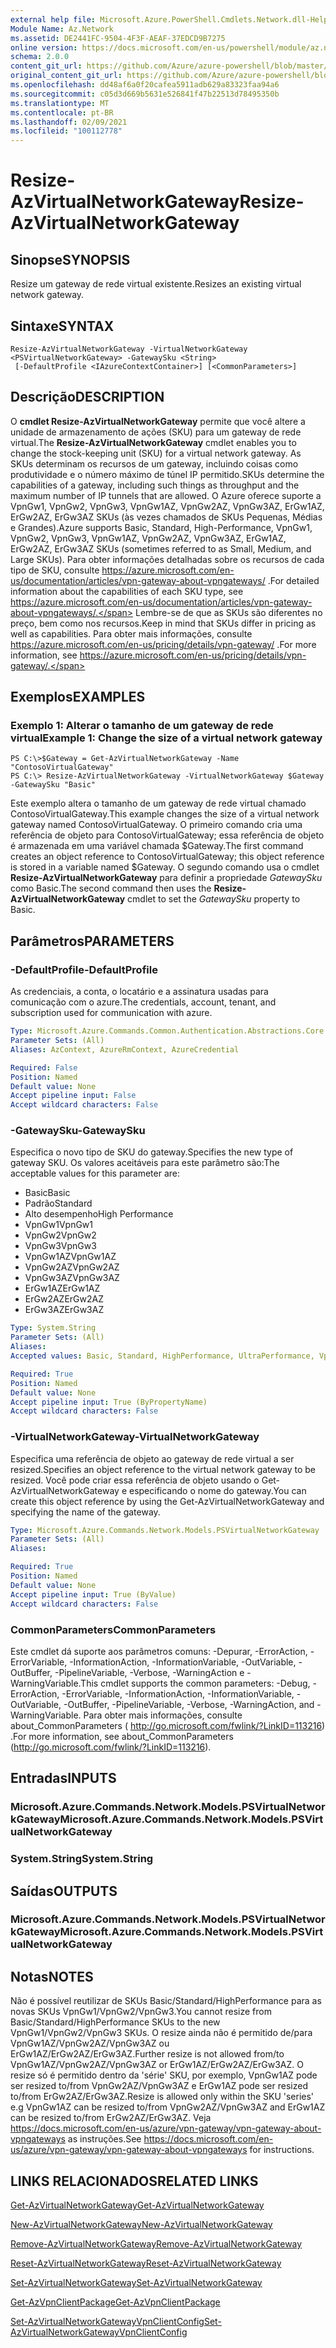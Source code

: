 ```yaml
---
external help file: Microsoft.Azure.PowerShell.Cmdlets.Network.dll-Help.xml
Module Name: Az.Network
ms.assetid: DE2441FC-9504-4F3F-AEAF-37EDCD9B7275
online version: https://docs.microsoft.com/en-us/powershell/module/az.network/resize-azvirtualnetworkgateway
schema: 2.0.0
content_git_url: https://github.com/Azure/azure-powershell/blob/master/src/Network/Network/help/Resize-AzVirtualNetworkGateway.md
original_content_git_url: https://github.com/Azure/azure-powershell/blob/master/src/Network/Network/help/Resize-AzVirtualNetworkGateway.md
ms.openlocfilehash: dd48af6a0f20cafea5911adb629a83323faa94a6
ms.sourcegitcommit: c05d3d669b5631e526841f47b22513d78495350b
ms.translationtype: MT
ms.contentlocale: pt-BR
ms.lasthandoff: 02/09/2021
ms.locfileid: "100112778"
---
```

# <span data-ttu-id="71b2b-101">Resize-AzVirtualNetworkGateway</span><span class="sxs-lookup"><span data-stu-id="71b2b-101">Resize-AzVirtualNetworkGateway</span></span>

## <span data-ttu-id="71b2b-102">Sinopse</span><span class="sxs-lookup"><span data-stu-id="71b2b-102">SYNOPSIS</span></span>
<span data-ttu-id="71b2b-103">Resize um gateway de rede virtual existente.</span><span class="sxs-lookup"><span data-stu-id="71b2b-103">Resizes an existing virtual network gateway.</span></span>

## <span data-ttu-id="71b2b-104">Sintaxe</span><span class="sxs-lookup"><span data-stu-id="71b2b-104">SYNTAX</span></span>

```
Resize-AzVirtualNetworkGateway -VirtualNetworkGateway <PSVirtualNetworkGateway> -GatewaySku <String>
 [-DefaultProfile <IAzureContextContainer>] [<CommonParameters>]
```

## <span data-ttu-id="71b2b-105">Descrição</span><span class="sxs-lookup"><span data-stu-id="71b2b-105">DESCRIPTION</span></span>
<span data-ttu-id="71b2b-106">O **cmdlet Resize-AzVirtualNetworkGateway** permite que você altere a unidade de armazenamento de ações (SKU) para um gateway de rede virtual.</span><span class="sxs-lookup"><span data-stu-id="71b2b-106">The **Resize-AzVirtualNetworkGateway** cmdlet enables you to change the stock-keeping unit (SKU) for a virtual network gateway.</span></span>
<span data-ttu-id="71b2b-107">As SKUs determinam os recursos de um gateway, incluindo coisas como produtividade e o número máximo de túnel IP permitido.</span><span class="sxs-lookup"><span data-stu-id="71b2b-107">SKUs determine the capabilities of a gateway, including such things as throughput and the maximum number of IP tunnels that are allowed.</span></span>
<span data-ttu-id="71b2b-108">O Azure oferece suporte a VpnGw1, VpnGw2, VpnGw3, VpnGw1AZ, VpnGw2AZ, VpnGw3AZ, ErGw1AZ, ErGw2AZ, ErGw3AZ SKUs (às vezes chamados de SKUs Pequenas, Médias e Grandes).</span><span class="sxs-lookup"><span data-stu-id="71b2b-108">Azure supports Basic, Standard, High-Performance, VpnGw1, VpnGw2, VpnGw3, VpnGw1AZ, VpnGw2AZ, VpnGw3AZ, ErGw1AZ, ErGw2AZ, ErGw3AZ SKUs (sometimes referred to as Small, Medium, and Large SKUs).</span></span>
<span data-ttu-id="71b2b-109">Para obter informações detalhadas sobre os recursos de cada tipo de SKU, consulte https://azure.microsoft.com/en-us/documentation/articles/vpn-gateway-about-vpngateways/ .</span><span class="sxs-lookup"><span data-stu-id="71b2b-109">For detailed information about the capabilities of each SKU type, see https://azure.microsoft.com/en-us/documentation/articles/vpn-gateway-about-vpngateways/.</span></span>
<span data-ttu-id="71b2b-110">Lembre-se de que as SKUs são diferentes no preço, bem como nos recursos.</span><span class="sxs-lookup"><span data-stu-id="71b2b-110">Keep in mind that SKUs differ in pricing as well as capabilities.</span></span>
<span data-ttu-id="71b2b-111">Para obter mais informações, consulte https://azure.microsoft.com/en-us/pricing/details/vpn-gateway/ .</span><span class="sxs-lookup"><span data-stu-id="71b2b-111">For more information, see https://azure.microsoft.com/en-us/pricing/details/vpn-gateway/.</span></span>

## <span data-ttu-id="71b2b-112">Exemplos</span><span class="sxs-lookup"><span data-stu-id="71b2b-112">EXAMPLES</span></span>

### <span data-ttu-id="71b2b-113">Exemplo 1: Alterar o tamanho de um gateway de rede virtual</span><span class="sxs-lookup"><span data-stu-id="71b2b-113">Example 1: Change the size of a virtual network gateway</span></span>
```
PS C:\>$Gateway = Get-AzVirtualNetworkGateway -Name "ContosoVirtualGateway"
PS C:\> Resize-AzVirtualNetworkGateway -VirtualNetworkGateway $Gateway -GatewaySku "Basic"
```

<span data-ttu-id="71b2b-114">Este exemplo altera o tamanho de um gateway de rede virtual chamado ContosoVirtualGateway.</span><span class="sxs-lookup"><span data-stu-id="71b2b-114">This example changes the size of a virtual network gateway named ContosoVirtualGateway.</span></span>
<span data-ttu-id="71b2b-115">O primeiro comando cria uma referência de objeto para ContosoVirtualGateway; essa referência de objeto é armazenada em uma variável chamada $Gateway.</span><span class="sxs-lookup"><span data-stu-id="71b2b-115">The first command creates an object reference to ContosoVirtualGateway; this object reference is stored in a variable named $Gateway.</span></span>
<span data-ttu-id="71b2b-116">O segundo comando usa o cmdlet **Resize-AzVirtualNetworkGateway** para definir a propriedade *GatewaySku* como Basic.</span><span class="sxs-lookup"><span data-stu-id="71b2b-116">The second command then uses the **Resize-AzVirtualNetworkGateway** cmdlet to set the *GatewaySku* property to Basic.</span></span>

## <span data-ttu-id="71b2b-117">Parâmetros</span><span class="sxs-lookup"><span data-stu-id="71b2b-117">PARAMETERS</span></span>

### <span data-ttu-id="71b2b-118">-DefaultProfile</span><span class="sxs-lookup"><span data-stu-id="71b2b-118">-DefaultProfile</span></span>
<span data-ttu-id="71b2b-119">As credenciais, a conta, o locatário e a assinatura usadas para comunicação com o azure.</span><span class="sxs-lookup"><span data-stu-id="71b2b-119">The credentials, account, tenant, and subscription used for communication with azure.</span></span>

```yaml
Type: Microsoft.Azure.Commands.Common.Authentication.Abstractions.Core.IAzureContextContainer
Parameter Sets: (All)
Aliases: AzContext, AzureRmContext, AzureCredential

Required: False
Position: Named
Default value: None
Accept pipeline input: False
Accept wildcard characters: False
```

### <span data-ttu-id="71b2b-120">-GatewaySku</span><span class="sxs-lookup"><span data-stu-id="71b2b-120">-GatewaySku</span></span>
<span data-ttu-id="71b2b-121">Especifica o novo tipo de SKU do gateway.</span><span class="sxs-lookup"><span data-stu-id="71b2b-121">Specifies the new type of gateway SKU.</span></span>
<span data-ttu-id="71b2b-122">Os valores aceitáveis para este parâmetro são:</span><span class="sxs-lookup"><span data-stu-id="71b2b-122">The acceptable values for this parameter are:</span></span>
- <span data-ttu-id="71b2b-123">Basic</span><span class="sxs-lookup"><span data-stu-id="71b2b-123">Basic</span></span>
- <span data-ttu-id="71b2b-124">Padrão</span><span class="sxs-lookup"><span data-stu-id="71b2b-124">Standard</span></span>
- <span data-ttu-id="71b2b-125">Alto desempenho</span><span class="sxs-lookup"><span data-stu-id="71b2b-125">High Performance</span></span>
- <span data-ttu-id="71b2b-126">VpnGw1</span><span class="sxs-lookup"><span data-stu-id="71b2b-126">VpnGw1</span></span>
- <span data-ttu-id="71b2b-127">VpnGw2</span><span class="sxs-lookup"><span data-stu-id="71b2b-127">VpnGw2</span></span>
- <span data-ttu-id="71b2b-128">VpnGw3</span><span class="sxs-lookup"><span data-stu-id="71b2b-128">VpnGw3</span></span>
- <span data-ttu-id="71b2b-129">VpnGw1AZ</span><span class="sxs-lookup"><span data-stu-id="71b2b-129">VpnGw1AZ</span></span> 
- <span data-ttu-id="71b2b-130">VpnGw2AZ</span><span class="sxs-lookup"><span data-stu-id="71b2b-130">VpnGw2AZ</span></span> 
- <span data-ttu-id="71b2b-131">VpnGw3AZ</span><span class="sxs-lookup"><span data-stu-id="71b2b-131">VpnGw3AZ</span></span> 
- <span data-ttu-id="71b2b-132">ErGw1AZ</span><span class="sxs-lookup"><span data-stu-id="71b2b-132">ErGw1AZ</span></span> 
- <span data-ttu-id="71b2b-133">ErGw2AZ</span><span class="sxs-lookup"><span data-stu-id="71b2b-133">ErGw2AZ</span></span> 
- <span data-ttu-id="71b2b-134">ErGw3AZ</span><span class="sxs-lookup"><span data-stu-id="71b2b-134">ErGw3AZ</span></span> 

```yaml
Type: System.String
Parameter Sets: (All)
Aliases:
Accepted values: Basic, Standard, HighPerformance, UltraPerformance, VpnGw1, VpnGw2, VpnGw3, VpnGw1AZ, VpnGw2AZ, VpnGw3AZ, ErGw1AZ, ErGw2AZ, ErGw3AZ

Required: True
Position: Named
Default value: None
Accept pipeline input: True (ByPropertyName)
Accept wildcard characters: False
```

### <span data-ttu-id="71b2b-135">-VirtualNetworkGateway</span><span class="sxs-lookup"><span data-stu-id="71b2b-135">-VirtualNetworkGateway</span></span>
<span data-ttu-id="71b2b-136">Especifica uma referência de objeto ao gateway de rede virtual a ser resized.</span><span class="sxs-lookup"><span data-stu-id="71b2b-136">Specifies an object reference to the virtual network gateway to be resized.</span></span>
<span data-ttu-id="71b2b-137">Você pode criar essa referência de objeto usando o Get-AzVirtualNetworkGateway e especificando o nome do gateway.</span><span class="sxs-lookup"><span data-stu-id="71b2b-137">You can create this object reference by using the Get-AzVirtualNetworkGateway and specifying the name of the gateway.</span></span>

```yaml
Type: Microsoft.Azure.Commands.Network.Models.PSVirtualNetworkGateway
Parameter Sets: (All)
Aliases:

Required: True
Position: Named
Default value: None
Accept pipeline input: True (ByValue)
Accept wildcard characters: False
```

### <span data-ttu-id="71b2b-138">CommonParameters</span><span class="sxs-lookup"><span data-stu-id="71b2b-138">CommonParameters</span></span>
<span data-ttu-id="71b2b-139">Este cmdlet dá suporte aos parâmetros comuns: -Depurar, -ErrorAction, -ErrorVariable, -InformationAction, -InformationVariable, -OutVariable, -OutBuffer, -PipelineVariable, -Verbose, -WarningAction e -WarningVariable.</span><span class="sxs-lookup"><span data-stu-id="71b2b-139">This cmdlet supports the common parameters: -Debug, -ErrorAction, -ErrorVariable, -InformationAction, -InformationVariable, -OutVariable, -OutBuffer, -PipelineVariable, -Verbose, -WarningAction, and -WarningVariable.</span></span> <span data-ttu-id="71b2b-140">Para obter mais informações, consulte about_CommonParameters ( http://go.microsoft.com/fwlink/?LinkID=113216) .</span><span class="sxs-lookup"><span data-stu-id="71b2b-140">For more information, see about_CommonParameters (http://go.microsoft.com/fwlink/?LinkID=113216).</span></span>

## <span data-ttu-id="71b2b-141">Entradas</span><span class="sxs-lookup"><span data-stu-id="71b2b-141">INPUTS</span></span>

### <span data-ttu-id="71b2b-142">Microsoft.Azure.Commands.Network.Models.PSVirtualNetworkGateway</span><span class="sxs-lookup"><span data-stu-id="71b2b-142">Microsoft.Azure.Commands.Network.Models.PSVirtualNetworkGateway</span></span>

### <span data-ttu-id="71b2b-143">System.String</span><span class="sxs-lookup"><span data-stu-id="71b2b-143">System.String</span></span>

## <span data-ttu-id="71b2b-144">Saídas</span><span class="sxs-lookup"><span data-stu-id="71b2b-144">OUTPUTS</span></span>

### <span data-ttu-id="71b2b-145">Microsoft.Azure.Commands.Network.Models.PSVirtualNetworkGateway</span><span class="sxs-lookup"><span data-stu-id="71b2b-145">Microsoft.Azure.Commands.Network.Models.PSVirtualNetworkGateway</span></span>

## <span data-ttu-id="71b2b-146">Notas</span><span class="sxs-lookup"><span data-stu-id="71b2b-146">NOTES</span></span>
<span data-ttu-id="71b2b-147">Não é possível reutilizar de SKUs Basic/Standard/HighPerformance para as novas SKUs VpnGw1/VpnGw2/VpnGw3.</span><span class="sxs-lookup"><span data-stu-id="71b2b-147">You cannot resize from Basic/Standard/HighPerformance SKUs to the new VpnGw1/VpnGw2/VpnGw3 SKUs.</span></span> <span data-ttu-id="71b2b-148">O resize ainda não é permitido de/para VpnGw1AZ/VpnGw2AZ/VpnGw3AZ ou ErGw1AZ/ErGw2AZ/ErGw3AZ.</span><span class="sxs-lookup"><span data-stu-id="71b2b-148">Further resize is not allowed from/to VpnGw1AZ/VpnGw2AZ/VpnGw3AZ or ErGw1AZ/ErGw2AZ/ErGw3AZ.</span></span> <span data-ttu-id="71b2b-149">O resize só é permitido dentro da 'série' SKU, por exemplo, VpnGw1AZ pode ser resized to/from VpnGw2AZ/VpnGw3AZ e ErGw1AZ pode ser resized to/from ErGw2AZ/ErGw3AZ.</span><span class="sxs-lookup"><span data-stu-id="71b2b-149">Resize is allowed only within the SKU 'series' e.g VpnGw1AZ can be resized to/from VpnGw2AZ/VpnGw3AZ and ErGw1AZ can be resized to/from ErGw2AZ/ErGw3AZ.</span></span> <span data-ttu-id="71b2b-150">Veja https://docs.microsoft.com/en-us/azure/vpn-gateway/vpn-gateway-about-vpngateways as instruções.</span><span class="sxs-lookup"><span data-stu-id="71b2b-150">See https://docs.microsoft.com/en-us/azure/vpn-gateway/vpn-gateway-about-vpngateways for instructions.</span></span>

## <span data-ttu-id="71b2b-151">LINKS RELACIONADOS</span><span class="sxs-lookup"><span data-stu-id="71b2b-151">RELATED LINKS</span></span>

[<span data-ttu-id="71b2b-152">Get-AzVirtualNetworkGateway</span><span class="sxs-lookup"><span data-stu-id="71b2b-152">Get-AzVirtualNetworkGateway</span></span>](./Get-AzVirtualNetworkGateway.md)

[<span data-ttu-id="71b2b-153">New-AzVirtualNetworkGateway</span><span class="sxs-lookup"><span data-stu-id="71b2b-153">New-AzVirtualNetworkGateway</span></span>](./New-AzVirtualNetworkGateway.md)

[<span data-ttu-id="71b2b-154">Remove-AzVirtualNetworkGateway</span><span class="sxs-lookup"><span data-stu-id="71b2b-154">Remove-AzVirtualNetworkGateway</span></span>](./Remove-AzVirtualNetworkGateway.md)

[<span data-ttu-id="71b2b-155">Reset-AzVirtualNetworkGateway</span><span class="sxs-lookup"><span data-stu-id="71b2b-155">Reset-AzVirtualNetworkGateway</span></span>](./Reset-AzVirtualNetworkGateway.md)

[<span data-ttu-id="71b2b-156">Set-AzVirtualNetworkGateway</span><span class="sxs-lookup"><span data-stu-id="71b2b-156">Set-AzVirtualNetworkGateway</span></span>](./Set-AzVirtualNetworkGateway.md)

[<span data-ttu-id="71b2b-157">Get-AzVpnClientPackage</span><span class="sxs-lookup"><span data-stu-id="71b2b-157">Get-AzVpnClientPackage</span></span>](./Get-AzVpnClientPackage.md)

[<span data-ttu-id="71b2b-158">Set-AzVirtualNetworkGatewayVpnClientConfig</span><span class="sxs-lookup"><span data-stu-id="71b2b-158">Set-AzVirtualNetworkGatewayVpnClientConfig</span></span>](./Set-AzVirtualNetworkGatewayVpnClientConfig.md)
